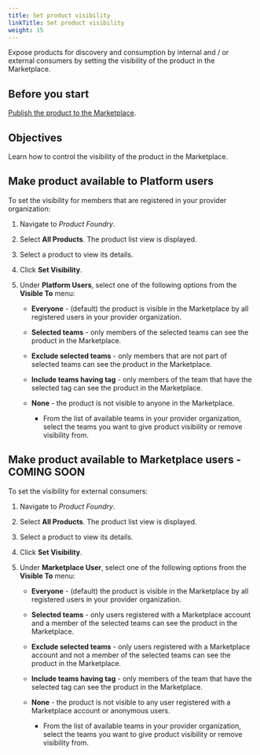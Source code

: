 ```yaml
---
title: Set product visibility
linkTitle: Set product visibility
weight: 15
---
```


Expose products for discovery and consumption by internal and / or external consumers by setting the visibility of the product in the Marketplace.

## Before you start

[Publish the product to the Marketplace](/docs/manage_marketplace/publish_to_marketplace/).

## Objectives

Learn how to control the visibility of the product in the Marketplace.

## Make product available to Platform users

To set the visibility for members that are registered in your provider organization:

1. Navigate to *Product Foundry*.
2. Select **All Products**. The product list view is displayed.
3. Select a product to view its details.
4. Click **Set Visibility**.
5. Under **Platform Users**, select one of the following options from the **Visible To** menu:

    * **Everyone** - (default) the product is visible in the Marketplace by all registered users in your provider organization.
    * **Selected teams** - only members of the selected teams can see the product in the Marketplace.
    * **Exclude selected teams** - only members that are not part of selected teams can see the product in the Marketplace.
    * **Include teams having tag** - only members of the team that have the selected tag can see the product in the Marketplace.
    * **None** - the product is not visible to anyone in the Marketplace.

        * From the list of available teams in your provider organization, select the teams you want to give product visibility or remove visibility from.

## Make product available to Marketplace users - COMING SOON

To set the visibility for external consumers:

1. Navigate to *Product Foundry*.
2. Select **All Products**. The product list view is displayed.
3. Select a product to view its details.
4. Click **Set Visibility**.
5. Under **Marketplace User**, select one of the following options from the **Visible To** menu:

    * **Everyone** - (default) the product is visible in the Marketplace by all registered users in your provider organization.
    * **Selected teams** - only users registered with a Marketplace account and a member of the selected teams can see the product in the Marketplace.
    * **Exclude selected teams** - only users registered with a Marketplace account and not a member of the selected teams can see the product in the Marketplace.
    * **Include teams having tag** - only members of the team that have the selected tag can see the product in the Marketplace.
    * **None** - the product is not visible to any user registered with a Marketplace account or anonymous users.

        * From the list of available teams in your provider organization, select the teams you want to give product visibility or remove visibility from.
